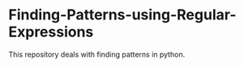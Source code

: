 # Finding-Patterns-using-Regular-Expressions
This repository deals with finding patterns in python.
